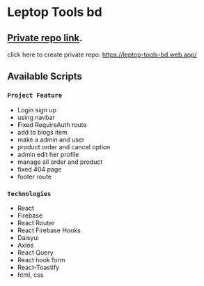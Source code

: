 # Leptop Tools bd

## [Private repo link](https://leptop-tools-bd.web.app/).
click here to create private repo: https://leptop-tools-bd.web.app/

## Available Scripts


### `Project Feature`
- Login sign up
- using navbar
- Fixed RequireAuth route
- add to blogs item
- make a admin and user 
- product order and cancel option
- admin edit her profile
- manage all order and product
- fixed 404 page
- footer route


### `Technologies`
- React
- Firebase
- React Router
- React Firebase Hooks
- Daisyui
- Axios
- React Query
- React hook form
- React-Toastify
- html, css




